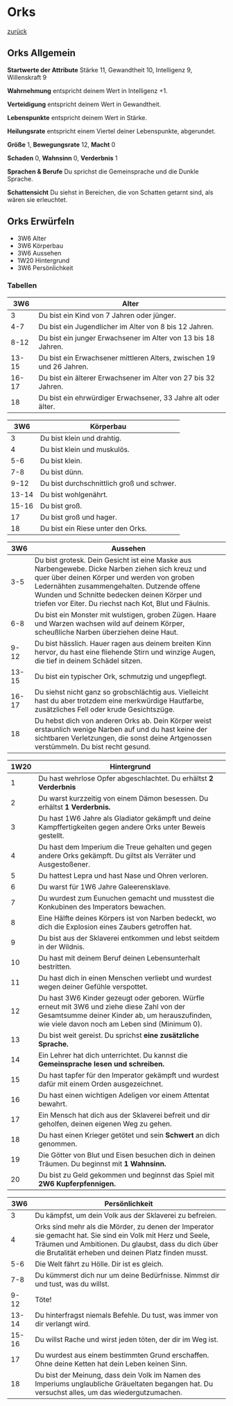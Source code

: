 # Orks

[zurück](README.md#der-schatten-des-dämonenfürsten)

## Orks Allgemein 

**Startwerte der Attribute** Stärke 11, Gewandtheit 10, Intelligenz 9, Willenskraft 9

**Wahrnehmung** entspricht deinem Wert in Intelligenz +1. 

**Verteidigung** entspricht deinem Wert in Gewandtheit. 

**Lebenspunkte** entspricht deinem Wert in Stärke. 

**Heilungsrate** entspricht einem Viertel deiner Lebenspunkte, abgerundet.

**Größe** 1, **Bewegungsrate** 12, **Macht** 0

**Schaden** 0, **Wahnsinn** 0, **Verderbnis** 1

**Sprachen & Berufe** Du sprichst die Gemeinsprache und die Dunkle Sprache.

**Schattensicht** Du siehst in Bereichen, die von Schatten getarnt sind, als wären sie erleuchtet.

## Orks Erwürfeln

* 3W6 Alter
* 3W6 Körperbau
* 3W6 Aussehen
* 1W20 Hintergrund
* 3W6 Persönlichkeit

### Tabellen

| 3W6 | Alter |
| --- | --- |
|  3 | Du bist ein Kind von 7 Jahren oder jünger. |
| 4-7 | Du bist ein Jugendlicher im Alter von 8 bis 12 Jahren. |
| 8-12 | Du bist ein junger Erwachsener im Alter von 13 bis 18 Jahren. |
| 13-15 | Du bist ein Erwachsener mittleren Alters, zwischen 19 und 26 Jahren. |
| 16-17 | Du bist ein älterer Erwachsener im Alter von 27 bis 32 Jahren. |
| 18 | Du bist ein ehrwürdiger Erwachsener, 33 Jahre alt oder älter. |

| 3W6 | Körperbau |
| --- | --- |
|  3 | Du bist klein und drahtig. |
|  4 | Du bist klein und muskulös. |
| 5-6 | Du bist klein. |
| 7-8 | Du bist dünn. |
| 9-12 | Du bist durchschnittlich groß und schwer. |
| 13-14 | Du bist wohlgenährt. |
| 15-16 | Du bist groß. |
| 17 | Du bist groß und hager. |
| 18 | Du bist ein Riese unter den Orks. |

| 3W6 | Aussehen |
| --- | --- |
| 3-5 | Du bist grotesk. Dein Gesicht ist eine Maske aus Narbengewebe. Dicke Narben ziehen sich kreuz und quer über deinen Körper und werden von groben Ledernähten zusammengehalten. Dutzende offene Wunden und Schnitte bedecken deinen Körper und triefen vor Eiter. Du riechst nach Kot, Blut und Fäulnis. |
| 6-8 | Du bist ein Monster mit wulstigen, groben Zügen. Haare und Warzen wachsen wild auf deinem Körper, scheußliche Narben überziehen deine Haut. |
| 9-12 | Du bist hässlich. Hauer ragen aus deinem breiten Kinn hervor, du hast eine fliehende Stirn und winzige Augen, die tief in deinem Schädel sitzen. |
| 13-15 | Du bist ein typischer Ork, schmutzig und ungepflegt. |
| 16-17 | Du siehst nicht ganz so grobschlächtig aus. Vielleicht hast du aber trotzdem eine merkwürdige Hautfarbe, zusätzliches Fell oder krude Gesichtszüge. |
| 18 | Du hebst dich von anderen Orks ab. Dein Körper weist erstaunlich wenige Narben auf und du hast keine der sichtbaren Verletzungen, die sonst deine Artgenossen verstümmeln. Du bist recht gesund. |

| 1W20 | Hintergrund |
| --- | --- |
|  1 | Du hast wehrlose Opfer abgeschlachtet. Du erhältst **2 Verderbnis** |
|  2 | Du warst kurzzeitig von einem Dämon besessen. Du erhältst **1 Verderbnis.** |
|  3 | Du hast 1W6 Jahre als Gladiator gekämpft und deine Kampffertigkeiten gegen andere Orks unter Beweis gestellt. |
|  4 | Du hast dem Imperium die Treue gehalten und gegen andere Orks gekämpft. Du giltst als Verräter und Ausgestoßener. |
|  5 | Du hattest Lepra und hast Nase und Ohren verloren. |
|  6 | Du warst für 1W6 Jahre Galeerensklave. |
|  7 | Du wurdest zum Eunuchen gemacht und musstest die Konkubinen des Imperators bewachen. |
|  8 | Eine Hälfte deines Körpers ist von Narben bedeckt, wo dich die Explosion eines Zaubers getroffen hat. |
|  9 | Du bist aus der Sklaverei entkommen und lebst seitdem in der Wildnis. |
| 10 | Du hast mit deinem Beruf deinen Lebensunterhalt bestritten. |
| 11 | Du hast dich in einen Menschen verliebt und wurdest wegen deiner Gefühle verspottet. |
| 12 | Du hast 3W6 Kinder gezeugt oder geboren. Würfle erneut mit 3W6 und ziehe diese Zahl von der Gesamtsumme deiner Kinder ab, um herauszufinden, wie viele davon noch am Leben sind (Minimum 0). |
| 13 | Du bist weit gereist. Du sprichst **eine zusätzliche Sprache.** |
| 14 | Ein Lehrer hat dich unterrichtet. Du kannst die **Gemeinsprache lesen und schreiben.** |
| 15 | Du hast tapfer für den Imperator gekämpft und wurdest dafür mit einem Orden ausgezeichnet. |
| 16 | Du hast einen wichtigen Adeligen vor einem Attentat bewahrt. |
| 17 | Ein Mensch hat dich aus der Sklaverei befreit und dir geholfen, deinen eigenen Weg zu gehen. |
| 18 | Du hast einen Krieger getötet und sein **Schwert** an dich genommen. |
| 19 | Die Götter von Blut und Eisen besuchen dich in deinen Träumen. Du beginnst mit **1 Wahnsinn.** |
| 20 | Du bist zu Geld gekommen und beginnst das Spiel mit **2W6 Kupferpfennigen.** |

| 3W6 | Persönlichkeit |
| --- | --- |
|  3 | Du kämpfst, um dein Volk aus der Sklaverei zu befreien. |
|  4 | Orks sind mehr als die Mörder, zu denen der Imperator sie gemacht hat. Sie sind ein Volk mit Herz und Seele, Träumen und Ambitionen. Du glaubst, dass du dich über die Brutalität erheben und deinen Platz finden musst. |
| 5-6 | Die Welt fährt zu Hölle. Dir ist es gleich. |
| 7-8 | Du kümmerst dich nur um deine Bedürfnisse. Nimmst dir und tust, was du willst. |
| 9-12 | Töte! |
| 13-14 | Du hinterfragst niemals Befehle. Du tust, was immer von dir verlangt wird. |
| 15-16 | Du willst Rache und wirst jeden töten, der dir im Weg ist. |
| 17 | Du wurdest aus einem bestimmten Grund erschaffen. Ohne deine Ketten hat dein Leben keinen Sinn. |
| 18 | Du bist der Meinung, dass dein Volk im Namen des Imperiums unglaubliche Gräueltaten begangen hat. Du versuchst alles, um das wiedergutzumachen. |
